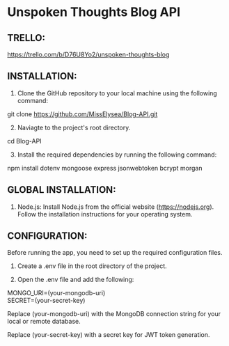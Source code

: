 # Unspoken Thoughts Blog API

## TRELLO:

https://trello.com/b/D76U8Yo2/unspoken-thoughts-blog

## INSTALLATION:

1. Clone the GitHub repository to your local machine using the following command:

git clone https://github.com/MissElysea/Blog-API.git

2. Naviagte to the project's root directory.

cd Blog-API

3. Install the required dependencies by running the following command:

npm install dotenv mongoose express jsonwebtoken bcrypt morgan

## GLOBAL INSTALLATION:

1. Node.js: Install Node.js from the official website (https://nodejs.org). Follow the installation instructions for your operating system.

## CONFIGURATION:

Before running the app, you need to set up the required configuration files.

1. Create a .env file in the root directory of the project.

2. Open the .env file and add the following:

MONGO_URI=(your-mongodb-uri)
<br>
SECRET=(your-secret-key)

Replace (your-mongodb-uri) with the MongoDB connection string for your local or remote database.

Replace (your-secret-key) with a secret key for JWT token generation.

